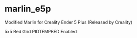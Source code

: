 # marlin_e5p
Modified Marlin for Creality Ender 5 Plus (Released by Creality)

5x5 Bed Grid
PIDTEMPBED Enabled
